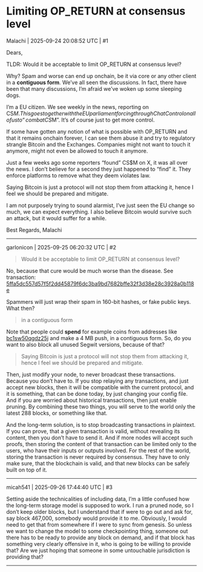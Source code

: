 # Limiting OP_RETURN at consensus level

Malachi | 2025-09-24 20:08:52 UTC | #1

Dears, 

TLDR: Would it be acceptable to limit OP_RETURN at consensus level?

Why? Spam and worse can end up onchain, be it via core or any other client in a **contiguous form**. We’ve all seen the discussions. In fact, there have been that many discussions, I’m afraid we’ve woken up some sleeping dogs.

I’m a EU citizen. We see weekly in the news, reporting on CS$M. 
This goes together with the EU parliament forcing through ChatControl on all of us to “combat CS$M”. It’s of course just to get more control.

If some have gotten any notion of what is possible with OP_RETURN and that it remains onchain forever, I can see them abuse it and try to regulatory strangle Bitcoin and the Exchanges.
Companies might not want to touch it anymore, might not even be allowed to touch it anymore.

Just a few weeks ago some reporters “found” CS$M on X, it was all over the news.
I don’t believe for a second they just happened to “find” it.
They enforce platforms to remove what they deem violates law. 

Saying Bitcoin is just a protocol will not stop them from attacking it, hence I feel we should be prepared and mitigate.

I am not purposely trying to sound alarmist, I’ve just seen the EU change so much, we can expect everything. I also believe Bitcoin would survive such an attack, but it would suffer for a while.

Best Regards, 
Malachi

-------------------------

garlonicon | 2025-09-25 06:20:32 UTC | #2

> Would it be acceptable to limit OP_RETURN at consensus level?

No, because that cure would be much worse than the disease. See transaction: [5ffa5dc557d57f5f2dd45879f6dc3ba9bd7682bffe32f3d38e28c3928a0b118e](https://mempool.space/tx/5ffa5dc557d57f5f2dd45879f6dc3ba9bd7682bffe32f3d38e28c3928a0b118e)

Spammers will just wrap their spam in 160-bit hashes, or fake public keys. What then?

> in a contiguous form

Note that people could **spend** for example coins from addresses like [bc1sw50qgdz25j](https://mempool.space/address/bc1sw50qgdz25j) and make a 4 MB push, in a contiguous form. So, do you want to also block all unused Segwit versions, because of that?

> Saying Bitcoin is just a protocol will not stop them from attacking it, hence I feel we should be prepared and mitigate.

Then, just modify your node, to never broadcast these transactions. Because you don’t have to. If you stop relaying any transactions, and just accept new blocks, then it will be compatible with the current protocol, and it is something, that can be done today, by just changing your config file. And if you are worried about historical transactions, then just enable pruning. By combining these two things, you will serve to the world only the latest 288 blocks, or something like that.

And the long-term solution, is to stop broadcasting transactions in plaintext. If you can prove, that a given transaction is valid, without revealing its content, then you don’t have to send it. And if more nodes will accept such proofs, then storing the content of that transaction can be limited only to the users, who have their inputs or outputs involved. For the rest of the world, storing the transaction is never required by consensus. They have to only make sure, that the blockchain is valid, and that new blocks can be safely built on top of it.

-------------------------

micah541 | 2025-09-26 17:44:40 UTC | #3

Setting aside the technicalities of including data, I’m a little confused how the long-term storage model is supposed to work.  I run a pruned node, so I don’t keep older blocks, but I understand that if were to go out and ask for, say block 467,000, somebody would provide it to me.  Obviously, I would need to get that from somewhere if I were to sync from genesis.  So unless we want to change the model to some checkpointing thing,  someone out there has to be ready to provide any block on demand, and if that block has something very clearly offensive in it, who is going to be willing to provide that?   Are we just hoping that someone in some untouchable jurisdiction is providing that?

-------------------------

